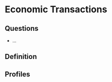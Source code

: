 <head>
  <link href="../style.css" rel="stylesheet">
  <title>SDHSS Micro Profiles</title>
</head>


# Economic Transactions

## Questions

- ...


## Definition



## Profiles


